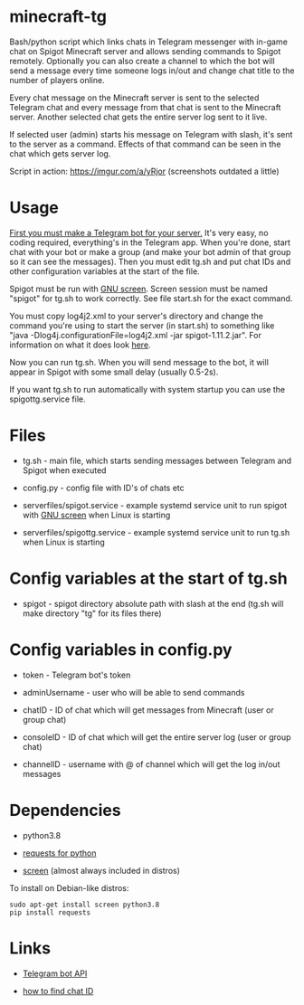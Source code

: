 # minecraft-tg

Bash/python script which links chats in Telegram messenger with in-game chat on Spigot Minecraft server and allows sending commands to Spigot remotely. Optionally you can also create a channel to which the bot will send a message every time someone logs in/out and change chat title to the number of players online.

Every chat message on the Minecraft server is sent to the selected Telegram chat and every message from that chat is sent to the Minecraft server. Another selected chat gets the entire server log sent to it live.

If selected user (admin) starts his message on Telegram with slash, it's sent to the server as a command. Effects of that command can be seen in the chat which gets server log.

Script in action: https://imgur.com/a/yRjor (screenshots outdated a little)

# Usage

[First you must make a Telegram bot for your server.](https://core.telegram.org/bots#6-botfather) It's very easy, no coding required, everything's in the Telegram app. When you're done, start chat with your bot or make a group (and make your bot admin of that group so it can see the messages). Then you must edit tg.sh and put chat IDs and other configuration variables at the start of the file.

Spigot must be run with [GNU screen](https://www.gnu.org/software/screen/manual/screen.html). Screen session must be named "spigot" for tg.sh to work correctly. See file start.sh for the exact command.

You must copy log4j2.xml to your server's directory and change the command you're using to start the server (in start.sh) to something like "java -Dlog4j.configurationFile=log4j2.xml -jar spigot-1.11.2.jar". For information on what it does look [here](https://www.reddit.com/r/admincraft/comments/69271l/guide_controlling_console_and_log_output_with/).

Now you can run tg.sh. When you will send message to the bot, it will appear in Spigot with some small delay (usually 0.5-2s).

If you want tg.sh to run automatically with system startup you can use the spigottg.service file.

# Files

* tg.sh - main file,  which starts sending messages between Telegram and Spigot when executed

* config.py - config file with ID's of chats etc

* serverfiles/spigot.service - example systemd service unit to run spigot with [GNU screen](https://www.gnu.org/software/screen/manual/screen.html) when Linux is starting

* serverfiles/spigottg.service - example systemd service unit to run tg.sh when Linux is starting

# Config variables at the start of tg.sh

* spigot - spigot directory absolute path with slash at the end (tg.sh will make directory "tg" for its files there)

# Config variables in config.py

* token - Telegram bot's token

* adminUsername - user who will be able to send commands

* chatID - ID of chat which will get messages from Minecraft (user or group chat)

* consoleID - ID of chat which will get the entire server log (user or group chat)

* channelID - username with @ of channel which will get the log in/out messages

# Dependencies

* python3.8

* [requests for python](http://docs.python-requests.org/en/master/)

* [screen](https://www.gnu.org/software/screen/) (almost always included in distros)

To install on Debian-like distros:

    sudo apt-get install screen python3.8
    pip install requests

# Links

* [Telegram bot API](https://core.telegram.org/bots/api)

* [how to find chat ID](https://stackoverflow.com/questions/32683992/find-out-my-own-user-id-for-sending-a-message-with-telegram-api/)
